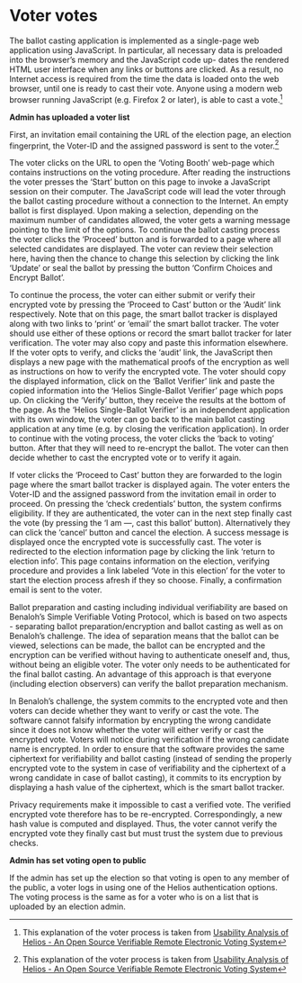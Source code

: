 # Voter votes

[^1]:
    This explanation of the voter process is taken from [Usability Analysis of Helios - An Open Source Verifiable Remote Electronic Voting System](http://static.usenix.org/events/evtwote11/tech/final_files/Karayumak7-8-11.pdf)

The ballot casting application is implemented as a single-page web application using JavaScript. In particular, all necessary data is preloaded into the browser’s memory and the JavaScript code up- dates the rendered HTML user interface when any links or buttons are clicked. As a result, no Internet access is required from the time the data is loaded onto the web browser, until one is ready to cast their vote. Anyone using a modern web browser running JavaScript (e.g. Firefox 2 or later), is able to cast a vote.[^1]

**Admin has uploaded a voter list**

First, an invitation email containing the URL of the election page, an election fingerprint, the Voter-ID and the assigned password is sent to the voter.[^1] 

The voter clicks on the URL to open the ‘Voting Booth’ web-page which contains instructions on the voting procedure. After reading the instructions the voter presses the ‘Start’ button on this page to invoke a JavaScript session on their computer. The JavaScript code will lead the voter through the ballot casting procedure without a connection to the Internet. An empty ballot is first displayed. Upon making a selection, depending on the maximum number of candidates allowed, the voter gets a warning message pointing to the limit of the options. To continue the ballot casting process the voter clicks the ‘Proceed’ button and is forwarded to a page where all selected candidates are displayed. The voter can review their selection here, having then the chance to change this selection by clicking the link ‘Update’ or seal the ballot by pressing the button ‘Confirm Choices and Encrypt Ballot’.

To continue the process, the voter can either submit or verify their encrypted vote by pressing the ‘Proceed to Cast’ button or the ‘Audit’ link respectively. Note that on this page, the smart ballot tracker is displayed along with two links to ‘print’ or ‘email’ the smart ballot tracker. The voter should use either of these options or record the smart ballot tracker for later verification. The voter may also copy and paste this information elsewhere.
If the voter opts to verify, and clicks the ‘audit’ link, the JavaScript then displays a new page with the mathematical proofs of the encryption as well as instructions on how to verify the encrypted vote. The voter should copy the displayed information, click on the ‘Ballot Verifier’ link and paste the copied information into the ‘Helios Single-Ballot Verifier’ page which pops up. On clicking the ‘Verify’ button, they receive the results at the bottom of the page. As the ‘Helios Single-Ballot Verifier’ is an independent application with its own window, the voter can go back to the main ballot casting application at any time (e.g. by closing the verification application). In order to continue with the voting process, the voter clicks the ‘back to voting’ button. After that they will need to re-encrypt the ballot. The voter can then decide whether to cast the encrypted vote or to verify it again.

If voter clicks the ‘Proceed to Cast’ button they are forwarded to the login page where the smart ballot tracker is displayed again. The voter enters the Voter-ID and the assigned password from the invitation email in order to proceed. On pressing the ‘check credentials’ button, the system confirms eligibility. If they are authenticated, the voter can in the next step finally cast the vote (by pressing the ‘I am —, cast this ballot’ button). Alternatively they can click the ‘cancel’ button and cancel the election. A success message is displayed once the encrypted vote is successfully cast. The voter is redirected to the election information page by clicking the link ‘return to election info’. This page contains information on the election, verifying procedure and provides a link labeled ‘Vote in this election’ for the voter to start the election process afresh if they so choose. Finally, a confirmation email is sent to the voter.

Ballot preparation and casting including individual verifiability are based on Benaloh’s Simple Verifiable Voting Protocol, which is based on two aspects - separating ballot preparation/encryption and ballot casting as well as on Benaloh’s challenge. The idea of separation means that the ballot can be viewed, selections can be made, the ballot can be encrypted and the encryption can be verified without having to authenticate oneself and, thus, without being an eligible voter. The voter only needs to be authenticated for the final ballot casting. An advantage of this approach is that everyone (including election observers) can verify the ballot preparation mechanism.

In Benaloh’s challenge, the system commits to the encrypted vote and then voters can decide whether they want to verify or cast the vote. The software cannot falsify information by encrypting the wrong candidate since it does not know whether the voter will either verify or cast the encrypted vote. Voters will notice during verification if the wrong candidate name is encrypted. In order to ensure that the software provides the same ciphertext for verifiability and ballot casting (instead of sending the properly encrypted vote to the system in case of verifiability and the ciphertext of a wrong candidate in case of ballot casting), it commits to its encryption by displaying a hash value of the ciphertext, which is the smart ballot tracker.

Privacy requirements make it impossible to cast a verified vote. The verified encrypted vote therefore has to be re-encrypted. Correspondingly, a new hash value is computed and displayed. Thus, the voter cannot verify the encrypted vote they finally cast but must trust the system due to previous checks.

**Admin has set voting open to public**

If the admin has set up the election so that voting is open to any member of the public, a voter logs in using one of the Helios authentication options.  The voting process is the same as for a voter who is on a list that is uploaded by an election admin.
